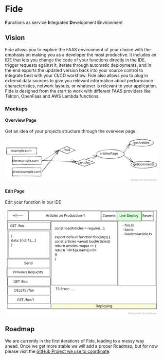 # Fide

**F**unctions as service **I**ntegrated **D**evelopment **E**nvironment

## Vision

Fide allows you to explore the FAAS environment of your choice with the emphasis on making you as a developer the most productive. It includes an IDE that lets you change the code of your functions directly in the IDE, trigger requests against it, iterate through automatic deployments, and in the end exports the updated version back into your source control to integrate best with your CI/CD workflow. Fide also allows you to plug in external data sources to give you relevant information about performance characteristics, network layouts, or whatever is relevant to your application.
Fide is designed from the start to work with different FAAS providers like Tekton, OpenFaas and AWS Lambda functions.

### Mockups

#### Overview Page

Get an idea of your projects structure through the overview page.

![Overview page](img/overview.svg)


#### Edit Page

Edit your function in our IDE

![Edit page](img/edit.svg)

## Roadmap

We are currently in the first iterations of Fide, leading to a messy way ahead. 
Once we get more stable we will add a proper Roadmap, but for now please visit the [GitHub Project we use to coordinate](https://github.com/faas-ide/fide/projects/1).
